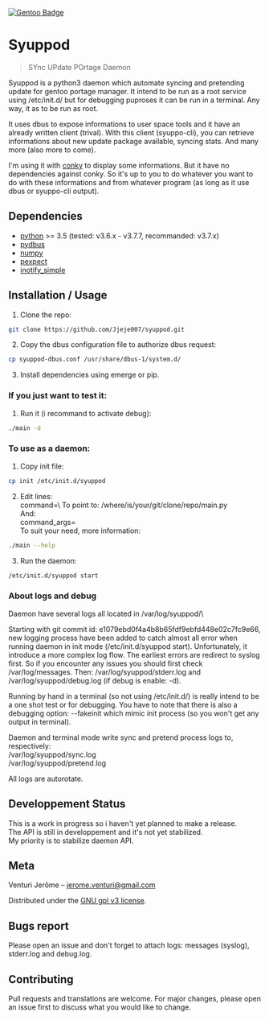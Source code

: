 [![Gentoo Badge](https://www.gentoo.org/assets/img/badges/gentoo-badge.png)](https://www.gentoo.org)

# Syuppod
> SYnc UPdate POrtage Daemon

Syuppod is a python3 daemon which automate syncing and pretending update
for gentoo portage manager. It intend to be run as a root service using /etc/init.d/ but for debugging puproses 
it can be run in a terminal. Any way, it as to be run as root.

It uses dbus to expose informations to user space tools and it have an already written client (trival).
With this client (syuppo-cli), you can retrieve informations about new update package available, syncing stats.
And many more (also more to come).

I'm using it with [conky](https://github.com/brndnmtthws/conky) to display some informations. But it have no 
dependencies against conky. So it's up to you to do whatever you want to do with these informations and from
whatever program (as long as it use dbus or syuppo-cli output).


## Dependencies

* [python](https://www.python.org/) >= 3.5 (tested: v3.6.x - v3.7.7, recommanded: v3.7.x)
* [pydbus](https://github.com/LEW21/pydbus)
* [numpy](https://numpy.org/)
* [pexpect](https://github.com/pexpect/pexpect)
* [inotify_simple](https://github.com/chrisjbillington/inotify_simple)


## Installation / Usage

1. Clone the repo:
```bash
git clone https://github.com/Jjeje007/syuppod.git
```
2. Copy the dbus configuration file to authorize dbus request:
```bash
cp syuppod-dbus.conf /usr/share/dbus-1/system.d/
```
3. Install dependencies using emerge or pip.

### If you just want to test it:

1. Run it (i recommand to activate debug):
```bash
./main -d
```

### To use as a daemon:

1. Copy init file:
```bash
cp init /etc/init.d/syuppod
```
2. Edit lines:\
    command=\ 
   To point to: /where/is/your/git/clone/repo/main.py\
   And:\
    command_args=\
   To suit your need, more information:
```bash
./main --help
```
3. Run the daemon:
```bash
/etc/init.d/syuppod start
```

### About logs and debug

Daemon have several logs all located in /var/log/syuppod/\

Starting with git commit id: e1079ebd0f4a4b8b65fdf9ebfd448e02c7fc9e66, new logging process have been added
to catch almost all error when running daemon in init mode (/etc/init.d/syuppod start). Unfortunately, 
it introduce a more complex log flow. The earliest errors are redirect to syslog first. So if you encounter
any issues you should first check /var/log/messages. Then: /var/log/syuppod/stderr.log and /var/log/syuppod/debug.log
(if debug is enable: -d). 

Running by hand in a terminal (so not using /etc/init.d/) is really intend to be a one shot test or for debugging.
You have to note that there is also a debugging option: --fakeinit which mimic init process (so you won't get any output
in terminal).

Daemon and terminal mode write sync and pretend process logs to, respectively:\
/var/log/syuppod/sync.log\
/var/log/syuppod/pretend.log

All logs are autorotate.

## Developpement Status

This is a work in progress so i haven't yet planned to make a release.\
The API is still in developpement and it's not yet stabilized.\
My priority is to stabilize daemon API.

## Meta

Venturi Jerôme – jerome.venturi@gmail.com

Distributed under the [GNU gpl v3 license](https://www.gnu.org/licenses/gpl-3.0.html).

## Bugs report

Please open an issue and don't forget to attach logs: messages (syslog), stderr.log and debug.log. 

## Contributing

Pull requests and translations are welcome. For major changes, please open an issue first to discuss what you would like to change.

